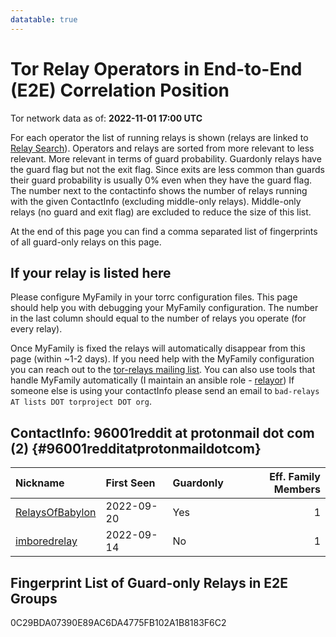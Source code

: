 ```yaml
---
datatable: true
---
```



# Tor Relay Operators in End-to-End (E2E) Correlation Position

Tor network data as of: **2022-11-01 17:00 UTC**

For each operator the list of running relays is shown (relays are linked to [Relay Search](https://metrics.torproject.org/rs.html)).
Operators and relays are sorted from more relevant to less relevant. More relevant in terms of guard probability.
Guardonly relays have the guard flag but not the exit flag.
Since exits are less common than guards their guard probability is usually 0% even when they have the guard flag.
The number next to the contactinfo shows the number of relays running with the given ContactInfo (excluding middle-only relays).
Middle-only relays (no guard and exit flag) are excluded to reduce the size of this list.

At the end of this page you can find a comma separated list of fingerprints of all guard-only relays on this page.

## If your relay is listed here
Please configure MyFamily in your torrc configuration files.
This page should help you with debugging your MyFamily configuration. The number in the last column should equal to the number of
relays you operate (for every relay).

Once MyFamily is fixed the relays will automatically disappear from this page (within ~1-2 days).
If you need help with the MyFamily configuration you can reach out to the
[tor-relays mailing list](https://lists.torproject.org/cgi-bin/mailman/listinfo/tor-relays).
You can also use tools that handle MyFamily automatically (I maintain an ansible role - 
[relayor](https://medium.com/@nusenu/deploying-tor-relays-with-ansible-6612593fa34d))
If someone else is using your contactInfo please send an email to ```bad-relays AT lists DOT torproject DOT org```.


## ContactInfo: 96001reddit at protonmail dot com (2) {#96001redditatprotonmaildotcom}

| Nickname                                                                                                   | First Seen   | Guardonly   |   Eff. Family Members |
|:-----------------------------------------------------------------------------------------------------------|:-------------|:------------|----------------------:|
| [RelaysOfBabylon](https://metrics.torproject.org/rs.html#details/0C29BDA07390E89AC6DA4775FB102A1B8183F6C2) | 2022-09-20   | Yes         |                     1 |
| [imboredrelay](https://metrics.torproject.org/rs.html#details/654B364C24573B4631C8AD7C39C161C568C04A3C)    | 2022-09-14   | No          |                     1 |


## Fingerprint List of Guard-only Relays in E2E Groups

0C29BDA07390E89AC6DA4775FB102A1B8183F6C2